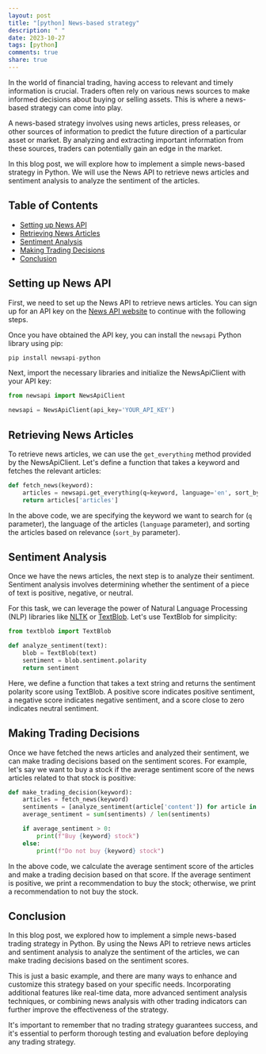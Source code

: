 ```yaml
---
layout: post
title: "[python] News-based strategy"
description: " "
date: 2023-10-27
tags: [python]
comments: true
share: true
---
```


In the world of financial trading, having access to relevant and timely information is crucial. Traders often rely on various news sources to make informed decisions about buying or selling assets. This is where a news-based strategy can come into play.

A news-based strategy involves using news articles, press releases, or other sources of information to predict the future direction of a particular asset or market. By analyzing and extracting important information from these sources, traders can potentially gain an edge in the market.

In this blog post, we will explore how to implement a simple news-based strategy in Python. We will use the News API to retrieve news articles and sentiment analysis to analyze the sentiment of the articles.

## Table of Contents
- [Setting up News API](#setting-up-news-api)
- [Retrieving News Articles](#retrieving-news-articles)
- [Sentiment Analysis](#sentiment-analysis)
- [Making Trading Decisions](#making-trading-decisions)
- [Conclusion](#conclusion)

## Setting up News API

First, we need to set up the News API to retrieve news articles. You can sign up for an API key on the [News API website](https://newsapi.org/) to continue with the following steps.

Once you have obtained the API key, you can install the `newsapi` Python library using pip:

```python
pip install newsapi-python
```

Next, import the necessary libraries and initialize the NewsApiClient with your API key:

```python
from newsapi import NewsApiClient

newsapi = NewsApiClient(api_key='YOUR_API_KEY')
```

## Retrieving News Articles

To retrieve news articles, we can use the `get_everything` method provided by the NewsApiClient. Let's define a function that takes a keyword and fetches the relevant articles:

```python
def fetch_news(keyword):
    articles = newsapi.get_everything(q=keyword, language='en', sort_by='relevancy')
    return articles['articles']
```

In the above code, we are specifying the keyword we want to search for (`q` parameter), the language of the articles (`language` parameter), and sorting the articles based on relevance (`sort_by` parameter).

## Sentiment Analysis

Once we have the news articles, the next step is to analyze their sentiment. Sentiment analysis involves determining whether the sentiment of a piece of text is positive, negative, or neutral.

For this task, we can leverage the power of Natural Language Processing (NLP) libraries like [NLTK](https://www.nltk.org/) or [TextBlob](https://textblob.readthedocs.io/). Let's use TextBlob for simplicity:

```python
from textblob import TextBlob

def analyze_sentiment(text):
    blob = TextBlob(text)
    sentiment = blob.sentiment.polarity
    return sentiment
```

Here, we define a function that takes a text string and returns the sentiment polarity score using TextBlob. A positive score indicates positive sentiment, a negative score indicates negative sentiment, and a score close to zero indicates neutral sentiment.

## Making Trading Decisions

Once we have fetched the news articles and analyzed their sentiment, we can make trading decisions based on the sentiment scores. For example, let's say we want to buy a stock if the average sentiment score of the news articles related to that stock is positive:

```python
def make_trading_decision(keyword):
    articles = fetch_news(keyword)
    sentiments = [analyze_sentiment(article['content']) for article in articles]
    average_sentiment = sum(sentiments) / len(sentiments)

    if average_sentiment > 0:
        print(f"Buy {keyword} stock")
    else:
        print(f"Do not buy {keyword} stock")
```

In the above code, we calculate the average sentiment score of the articles and make a trading decision based on that score. If the average sentiment is positive, we print a recommendation to buy the stock; otherwise, we print a recommendation to not buy the stock.

## Conclusion

In this blog post, we explored how to implement a simple news-based trading strategy in Python. By using the News API to retrieve news articles and sentiment analysis to analyze the sentiment of the articles, we can make trading decisions based on the sentiment scores.

This is just a basic example, and there are many ways to enhance and customize this strategy based on your specific needs. Incorporating additional features like real-time data, more advanced sentiment analysis techniques, or combining news analysis with other trading indicators can further improve the effectiveness of the strategy.

It's important to remember that no trading strategy guarantees success, and it's essential to perform thorough testing and evaluation before deploying any trading strategy.